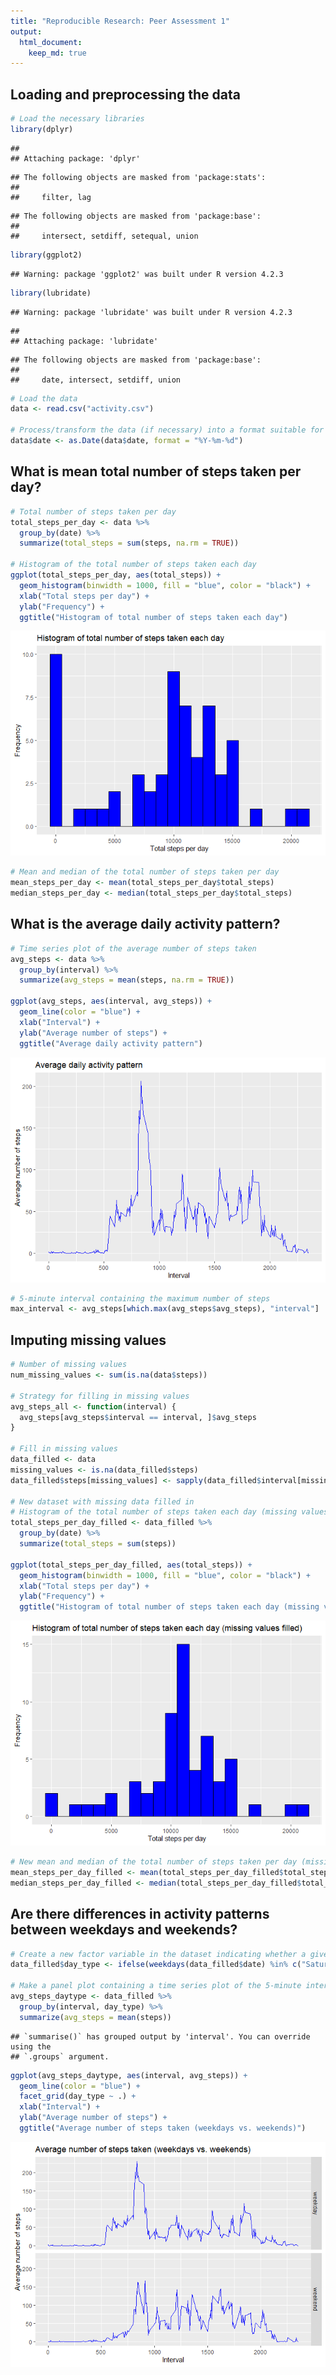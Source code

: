 ```yaml
---
title: "Reproducible Research: Peer Assessment 1"
output: 
  html_document:
    keep_md: true
---
```



## Loading and preprocessing the data



```r
# Load the necessary libraries
library(dplyr)
```

```
## 
## Attaching package: 'dplyr'
```

```
## The following objects are masked from 'package:stats':
## 
##     filter, lag
```

```
## The following objects are masked from 'package:base':
## 
##     intersect, setdiff, setequal, union
```

```r
library(ggplot2)
```

```
## Warning: package 'ggplot2' was built under R version 4.2.3
```

```r
library(lubridate)
```

```
## Warning: package 'lubridate' was built under R version 4.2.3
```

```
## 
## Attaching package: 'lubridate'
```

```
## The following objects are masked from 'package:base':
## 
##     date, intersect, setdiff, union
```

```r
# Load the data
data <- read.csv("activity.csv")

# Process/transform the data (if necessary) into a format suitable for your analysis
data$date <- as.Date(data$date, format = "%Y-%m-%d")
```

## What is mean total number of steps taken per day?

```r
# Total number of steps taken per day
total_steps_per_day <- data %>%
  group_by(date) %>%
  summarize(total_steps = sum(steps, na.rm = TRUE))

# Histogram of the total number of steps taken each day
ggplot(total_steps_per_day, aes(total_steps)) +
  geom_histogram(binwidth = 1000, fill = "blue", color = "black") +
  xlab("Total steps per day") +
  ylab("Frequency") +
  ggtitle("Histogram of total number of steps taken each day")
```

![](PA1_template_files/figure-html/unnamed-chunk-2-1.png)<!-- -->

```r
# Mean and median of the total number of steps taken per day
mean_steps_per_day <- mean(total_steps_per_day$total_steps)
median_steps_per_day <- median(total_steps_per_day$total_steps)
```

## What is the average daily activity pattern?

```r
# Time series plot of the average number of steps taken
avg_steps <- data %>%
  group_by(interval) %>%
  summarize(avg_steps = mean(steps, na.rm = TRUE))

ggplot(avg_steps, aes(interval, avg_steps)) +
  geom_line(color = "blue") +
  xlab("Interval") +
  ylab("Average number of steps") +
  ggtitle("Average daily activity pattern")
```

![](PA1_template_files/figure-html/unnamed-chunk-3-1.png)<!-- -->

```r
# 5-minute interval containing the maximum number of steps
max_interval <- avg_steps[which.max(avg_steps$avg_steps), "interval"]
```

## Imputing missing values

```r
# Number of missing values
num_missing_values <- sum(is.na(data$steps))

# Strategy for filling in missing values
avg_steps_all <- function(interval) {
  avg_steps[avg_steps$interval == interval, ]$avg_steps
}

# Fill in missing values
data_filled <- data
missing_values <- is.na(data_filled$steps)
data_filled$steps[missing_values] <- sapply(data_filled$interval[missing_values], avg_steps_all)

# New dataset with missing data filled in
# Histogram of the total number of steps taken each day (missing values filled)
total_steps_per_day_filled <- data_filled %>%
  group_by(date) %>%
  summarize(total_steps = sum(steps))

ggplot(total_steps_per_day_filled, aes(total_steps)) +
  geom_histogram(binwidth = 1000, fill = "blue", color = "black") +
  xlab("Total steps per day") +
  ylab("Frequency") +
  ggtitle("Histogram of total number of steps taken each day (missing values filled)")
```

![](PA1_template_files/figure-html/unnamed-chunk-4-1.png)<!-- -->

```r
# New mean and median of the total number of steps taken per day (missing values filled)
mean_steps_per_day_filled <- mean(total_steps_per_day_filled$total_steps)
median_steps_per_day_filled <- median(total_steps_per_day_filled$total_steps)
```

## Are there differences in activity patterns between weekdays and weekends?


```r
# Create a new factor variable in the dataset indicating whether a given date is a weekday or weekend day
data_filled$day_type <- ifelse(weekdays(data_filled$date) %in% c("Saturday", "Sunday"), "weekend", "weekday")

# Make a panel plot containing a time series plot of the 5-minute interval and the average number of steps taken
avg_steps_daytype <- data_filled %>%
  group_by(interval, day_type) %>%
  summarize(avg_steps = mean(steps))
```

```
## `summarise()` has grouped output by 'interval'. You can override using the
## `.groups` argument.
```

```r
ggplot(avg_steps_daytype, aes(interval, avg_steps)) +
  geom_line(color = "blue") +
  facet_grid(day_type ~ .) +
  xlab("Interval") +
  ylab("Average number of steps") +
  ggtitle("Average number of steps taken (weekdays vs. weekends)")
```

![](PA1_template_files/figure-html/unnamed-chunk-5-1.png)<!-- -->
